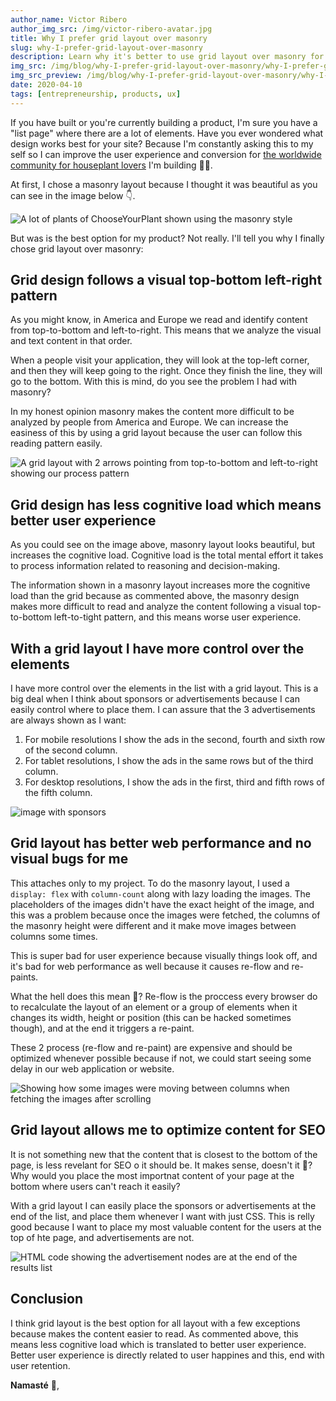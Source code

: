 ```yaml
---
author_name: Victor Ribero
author_img_src: /img/victor-ribero-avatar.jpg
title: Why I prefer grid layout over masonry
slug: why-I-prefer-grid-layout-over-masonry
description: Learn why it's better to use grid layout over masonry for better user experience, performance and conversions.
img_src: /img/blog/why-I-prefer-grid-layout-over-masonry/why-I-prefer-grid-layout-over-masonry-1.png
img_src_preview: /img/blog/why-I-prefer-grid-layout-over-masonry/why-I-prefer-grid-layout-over-masonry-preview.gif
date: 2020-04-10
tags: [entrepreneurship, products, ux]
---
```


If you have built or you're currently building a product, I'm sure you have a "list page" where there are a lot of elements. Have you ever wondered what design works best for your site? Because I'm constantly asking this to my self so I can improve the user experience and conversion for [the worldwide community for houseplant lovers](https://www.chooseyourplant.com) I'm building 👨‍💻.

At first, I chose a masonry layout because I thought it was beautiful as you can see in the image below 👇.

![A lot of plants of ChooseYourPlant shown using the masonry style](/img/blog/why-I-prefer-grid-layout-over-masonry/why-I-prefer-grid-layout-over-masonry-1.png)

But was is the best option for my product? Not really. I'll tell you why I finally chose grid layout over masonry:

## Grid design follows a visual top-bottom left-right pattern

As you might know, in America and Europe we read and identify content from top-to-bottom and left-to-right. This means that we analyze the visual and text content in that order.

When a people visit your application, they will look at the top-left corner, and then they will keep going to the right. Once they finish the line, they will go to the bottom. With this is mind, do you see the problem I had with masonry?

In my honest opinion masonry makes the content more difficult to be analyzed by people from America and Europe. We can increase the easiness of this by using a grid layout because the user can follow this reading pattern easily.

![A grid layout with 2 arrows pointing from top-to-bottom and left-to-right showing our process pattern](/img/blog/why-I-prefer-grid-layout-over-masonry/why-I-prefer-grid-layout-over-masonry-2.png)

## Grid design has less cognitive load which means better user experience

As you could see on the image above, masonry layout looks beautiful, but increases the cognitive load. Cognitive load is the total mental effort it takes to process information related to reasoning and decision-making.

The information shown in a masonry layout increases more the cognitive load than the grid because as commented above, the masonry design makes more difficult to read and analyze the content following a visual top-to-bottom left-to-tight pattern, and this means worse user experience.

## With a grid layout I have more control over the elements

I have more control over the elements in the list with a grid layout. This is a big deal when I think about sponsors or advertisements because I can easily control where to place them. I can assure that the 3 advertisements are always shown as I want:

1. For mobile resolutions I show the ads in the second, fourth and sixth row of the second column.
2. For tablet resolutions, I show the ads in the same rows but of the third column.
2. For desktop resolutions, I show the ads in the first, third and fifth rows of the fifth column.

![image with sponsors](/img/blog/why-I-prefer-grid-layout-over-masonry/why-I-prefer-grid-layout-over-masonry-3.png)

## Grid layout has better web performance and no visual bugs for me

This attaches only to my project. To do the masonry layout, I used a `display: flex` with `column-count` along with lazy loading the images. The placeholders of the images didn't have the exact height of the image, and this was a problem because once the images were fetched, the columns of the masonry height were different and it make move images between columns some times.

This is super bad for user experience because visually things look off, and it's bad for web performance as well because it causes re-flow and re-paints.

What the hell does this mean 🤯? Re-flow is the proccess every browser do to recalculate the layout of an element or a group of elements when it changes its width, height or position (this can be hacked sometimes though), and at the end it triggers a re-paint.

These 2 process (re-flow and re-paint) are expensive and should be optimized whenever possible because if not, we could start seeing some delay in our web application or website.

![Showing how some images were moving between columns when fetching the images after scrolling](/img/blog/why-I-prefer-grid-layout-over-masonry/why-I-prefer-grid-layout-over-masonry-4.gif)


## Grid layout allows me to optimize content for SEO

It is not something new that the content that is closest to the bottom of the page, is less revelant for SEO o it should be. It makes sense, doesn't it 🤔? Why would you place the most importnat content of your page at the bottom where users can't reach it easily?

With a grid layout I can easily place the sponsors or advertisements at the end of the list, and place them whenever I want with just CSS. This is relly good because I want to place my most valuable content for the users at the top of hte page, and advertisements are not.

![HTML code showing the advertisement nodes are at the end of the results list](/img/blog/why-I-prefer-grid-layout-over-masonry/why-I-prefer-grid-layout-over-masonry-5.png)

## Conclusion

I think grid layout is the best option for all layout with a few exceptions because makes the content easier to read. As commented above, this means less cognitive load which is translated to better user experience. Better user experience is directly related to user happines and this, end with user retention.

**Namasté** 🙏,
